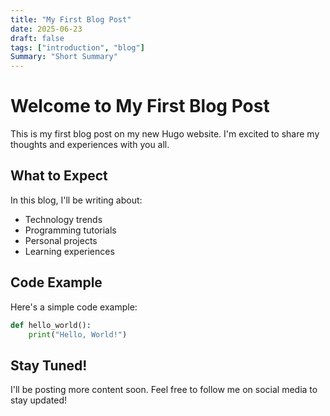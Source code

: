 ```yaml
---
title: "My First Blog Post"
date: 2025-06-23
draft: false
tags: ["introduction", "blog"]
Summary: "Short Summary"
---
```


# Welcome to My First Blog Post

This is my first blog post on my new Hugo website. I'm excited to share my thoughts and experiences with you all.

## What to Expect

In this blog, I'll be writing about:
- Technology trends
- Programming tutorials
- Personal projects
- Learning experiences

## Code Example

Here's a simple code example:

```python
def hello_world():
    print("Hello, World!")
```

## Stay Tuned!

I'll be posting more content soon. Feel free to follow me on social media to stay updated!
